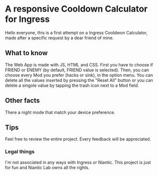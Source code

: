 
# A responsive Cooldown Calculator for Ingress


Hello everyone, 
this is a first attempt on a Ingress Cooldwon Calculator, made after a specific request by a dear friend of mine. 

## What to know
The Web App is  made with JS, HTML and CSS. 
First you have to choose if FRIEND or ENEMY (by default, FRIEND value is selected).
Then, you can choose every Mod you prefer (hacks or sink), in the option menu. 
You can delete all the values inserted by pressing the "Reset All" button or you can delete a singole value by tapping the trash icon next to a Mod field. 

## Other facts
There a night mode that match your device preference. 



## Tips
Feel free to review the entire project. Every feedback will be appreciated. 

### Legal things
I'm not associated in any ways with Ingress or Niantic. This project is just for fun and Niantic Lab owns all the rights. 
